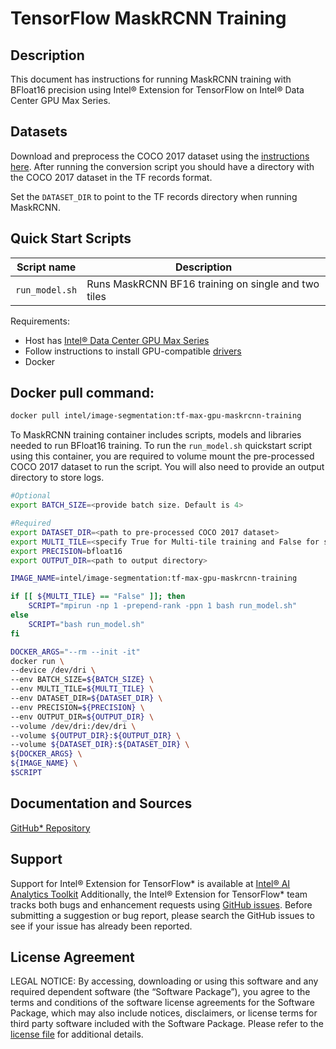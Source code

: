 # TensorFlow MaskRCNN Training

## Description

This document has instructions for running MaskRCNN training with BFloat16 precision using Intel® Extension for TensorFlow on Intel® Data Center GPU Max Series.

## Datasets

Download and preprocess the COCO 2017 dataset using the [instructions here](./README.md). After running the conversion script you should have a directory with the COCO 2017 dataset in the TF records format.

Set the `DATASET_DIR` to point to the TF records directory when running MaskRCNN. 

## Quick Start Scripts
| Script name | Description |
|-------------|-------------|
| `run_model.sh` | Runs MaskRCNN BF16 training on single and two tiles |

Requirements:
* Host has [Intel® Data Center GPU Max Series](https://ark.intel.com/content/www/us/en/ark/products/series/232874/intel-data-center-gpu-max-series.html)
* Follow instructions to install GPU-compatible [drivers](https://dgpu-docs.intel.com/driver/installation.html)
* Docker

## Docker pull command:

```bash
docker pull intel/image-segmentation:tf-max-gpu-maskrcnn-training
```
To MaskRCNN training container includes scripts, models and libraries needed to run BFloat16 training. To run the `run_model.sh` quickstart script using this container, you are required to volume mount the pre-processed COCO 2017 dataset to run the script. You will also need to provide an output directory to store logs.

```bash
#Optional
export BATCH_SIZE=<provide batch size. Default is 4>

#Required
export DATASET_DIR=<path to pre-processed COCO 2017 dataset>
export MULTI_TILE=<specify True for Multi-tile training and False for single-tile training>
export PRECISION=bfloat16
export OUTPUT_DIR=<path to output directory>

IMAGE_NAME=intel/image-segmentation:tf-max-gpu-maskrcnn-training

if [[ ${MULTI_TILE} == "False" ]]; then
    SCRIPT="mpirun -np 1 -prepend-rank -ppn 1 bash run_model.sh"
else 
    SCRIPT="bash run_model.sh"
fi

DOCKER_ARGS="--rm --init -it"
docker run \
--device /dev/dri \
--env BATCH_SIZE=${BATCH_SIZE} \
--env MULTI_TILE=${MULTI_TILE} \
--env DATASET_DIR=${DATASET_DIR} \
--env PRECISION=${PRECISION} \
--env OUTPUT_DIR=${OUTPUT_DIR} \
--volume /dev/dri:/dev/dri \
--volume ${OUTPUT_DIR}:${OUTPUT_DIR} \
--volume ${DATASET_DIR}:${DATASET_DIR} \
${DOCKER_ARGS} \
${IMAGE_NAME} \
$SCRIPT
```
## Documentation and Sources

[GitHub* Repository](https://github.com/IntelAI/models/tree/master/docker/max-gpu)

## Support
Support for Intel® Extension for TensorFlow* is available at [Intel® AI Analytics Toolkit](https://www.intel.com/content/www/us/en/developer/tools/oneapi/ai-analytics-toolkit.html#gs.qbretz) Additionally, the Intel® Extension for TensorFlow* team tracks both bugs and enhancement requests using [GitHub issues](https://github.com/intel/intel-extension-for-tensorflow/issues). Before submitting a suggestion or bug report, please search the GitHub issues to see if your issue has already been reported.

## License Agreement

LEGAL NOTICE: By accessing, downloading or using this software and any required dependent software (the “Software Package”), you agree to the terms and conditions of the software license agreements for the Software Package, which may also include notices, disclaimers, or license terms for third party software included with the Software Package. Please refer to the [license file](https://github.com/IntelAI/models/tree/master/third_party) for additional details.
